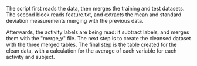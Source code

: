 The script first reads the data, then merges the training and test datasets.
The second block reads feature.txt, and extracts the mean and standard deviation measurements merging with the previous data.

Afterwards, the activity labels are being read: it subtract labels, and merges them with the "merge_y" file.
The next step is to create the cleansed dataset with the three merged tables.
The final step is the table created for the clean data, with a calculation for the average of each variable for each activity and subject.